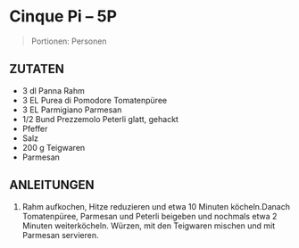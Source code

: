 # Cinque Pi – 5P

> Portionen:  Personen

## ZUTATEN
* 3 dl Panna Rahm
* 3 EL Purea di Pomodore Tomatenpüree
* 3 EL Parmigiano Parmesan
* 1/2 Bund Prezzemolo Peterli glatt, gehackt
* Pfeffer
* Salz
* 200 g Teigwaren
* Parmesan


## ANLEITUNGEN
1. Rahm aufkochen, Hitze reduzieren und etwa 10 Minuten köcheln.Danach Tomatenpüree, Parmesan und Peterli beigeben und nochmals etwa 2 Minuten weiterköcheln. Würzen, mit den Teigwaren mischen und mit Parmesan servieren.

